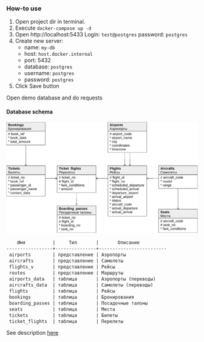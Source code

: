 ### How-to use

1. Open project dir in terminal.
2. Execute `docker-compose up -d`
3. Open http://localhost:5433 Login: `test@postgres` password: `postgres`
5. Create new server:
	- name: `my-db`
	- host: `host.docker.internal`
	- port: 5432
	- database: `postgres`
	- username: `postgres`
	- password: `postgres`
6. Click Save button

Open demo database and do requests

#### Database schema

![](images/demodb-bookings-schema.svg) 

```
    Имя          |     Тип       |       Описание
-----------------+---------------+-------------------------
 airports        | представление | Аэропорты
 aircrafts       | представление | Самолеты
 flights_v       | представление | Рейсы
 routes          | представление | Маршруты
 airports_data   | таблица       | Аэропорты (переводы)
 aircrafts_data  | таблица       | Самолеты (переводы)
 flights         | таблица       | Рейсы
 bookings        | таблица       | Бронирования
 boarding_passes | таблица       | Посадочные талоны
 seats           | таблица       | Места
 tickets         | таблица       | Билеты
 ticket_flights  | таблица       | Перелеты
```

See description [here](https://postgrespro.ru/docs/postgrespro/10/apjs04.html#id-1.11.11.11.3)